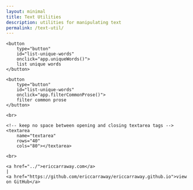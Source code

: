 ```yaml
---
layout: minimal
title: Text Utilities
description: utilities for manipulating text
permalink: /text-util/
---
```

<link rel="stylesheet" href="../assets/text-util/textUtil.css">

<div class="container">

    <button
        type="button"
        id="list-unique-words"
        onclick="app.uniqueWords()">
        list unique words
    </button>

    <button
        type="button"
        id="list-unique-words"
        onclick="app.filterCommonProse()">
        filter common prose
    </button>

    <br>

    <!-- keep no space between opening and closing textarea tags -->
    <textarea
        name="textarea"
        rows="40"
        cols="80"></textarea>

    <br>

    <a href="../">ericcarraway.com</a>
    |
    <a href="https://github.com/ericcarraway/ericcarraway.github.io">view on GitHub</a>
</div>  <!-- /.container -->

<script src="../assets/text-util/word-lists/prose/deekayen.js"></script>
<script src="../assets/text-util/word-lists/prose/splasho.js"></script>
<script src="../assets/text-util/word-lists/prose/aspell.js"></script>

<script src="../assets/text-util/textUtil.js"></script>
<script src="../assets/text-util/domManip.js"></script>
<script src="../assets/text-util/app.js"></script>
